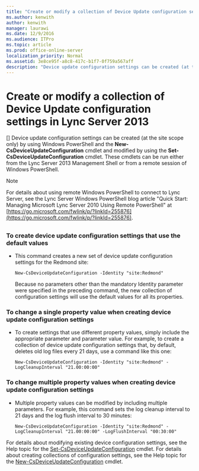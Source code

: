 ```yaml
---
title: "Create or modify a collection of Device Update configuration settings in Lync Server 2013"
ms.author: kenwith
author: kenwith
manager: laurawi
ms.date: 12/9/2016
ms.audience: ITPro
ms.topic: article
ms.prod: office-online-server
localization_priority: Normal
ms.assetid: 3e8ce95f-a8c8-417c-b1f7-0f759a567aff
description: "Device update configuration settings can be created (at the site scope only) by using Windows PowerShell and the New-CsDeviceUpdateConfiguration cmdlet and modified by using the Set-CsDeviceUpdateConfiguration cmdlet. These cmdlets can be run either from the Lync Server 2013 Management Shell or from a remote session of Windows PowerShell."
---
```


# Create or modify a collection of Device Update configuration settings in Lync Server 2013
[]
Device update configuration settings can be created (at the site scope only) by using Windows PowerShell and the **New-CsDeviceUpdateConfiguration** cmdlet and modified by using the **Set-CsDeviceUpdateConfiguration** cmdlet. These cmdlets can be run either from the Lync Server 2013 Management Shell or from a remote session of Windows PowerShell. 
  
> [!NOTE]
> For details about using remote Windows PowerShell to connect to Lync Server, see the Lync Server Windows PowerShell blog article "Quick Start: Managing Microsoft Lync Server 2010 Using Remote PowerShell" at [https://go.microsoft.com/fwlink/p/?linkId=255876](https://go.microsoft.com/fwlink/p/?linkId=255876). 
  
## 

### To create device update configuration settings that use the default values

- This command creates a new set of device update configuration settings for the Redmond site:
    
  ```
  New-CsDeviceUpdateConfiguration -Identity "site:Redmond"
  ```

    Because no parameters other than the mandatory Identity parameter were specified in the preceding command, the new collection of configuration settings will use the default values for all its properties.
    
### To change a single property value when creating device update configuration settings

- To create settings that use different property values, simply include the appropriate parameter and parameter value. For example, to create a collection of device update configuration settings that, by default, deletes old log files every 21 days, use a command like this one:
    
  ```
  New-CsDeviceUpdateConfiguration -Identity "site:Redmond" -LogCleanupInterval "21.00:00:00"
  ```

### To change multiple property values when creating device update configuration settings

- Multiple property values can be modified by including multiple parameters. For example, this command sets the log cleanup interval to 21 days and the log flush interval to 30 minutes:
    
  ```
  New-CsDeviceUpdateConfiguration -Identity "site:Redmond" -LogCleanupInterval "21.00:00:00" -LogFlushInterval "00:30:00"
  ```

For details about modifying existing device configuration settings, see the Help topic for the [Set-CsDeviceUpdateConfiguration](https://technet.microsoft.com/en-us/library/gg398320.aspx) cmdlet. For details about creating collections of configuration settings, see the Help topic for the [New-CsDeviceUpdateConfiguration](new-csdeviceupdateconfiguration.md) cmdlet. 
  

